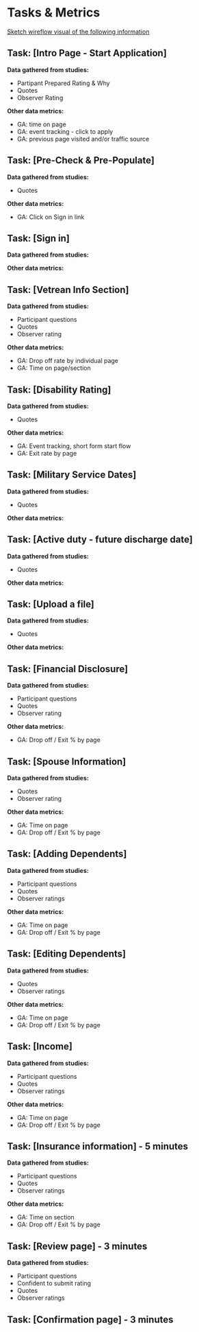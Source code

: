 
# Tasks & Metrics
[Sketch wireflow visual of the following information](https://www.sketch.com/s/da85cf44-4503-4e98-834e-ff068b242ef6/a/Om1gbwq)



## Task: [Intro Page - Start Application]

**Data gathered from studies:**
- Partipant Prepared Rating & Why 
- Quotes
- Observer Rating

**Other data metrics:**
- GA: time on page
- GA: event tracking - click to apply
- GA: previous page visited and/or traffic source


## Task: [Pre-Check & Pre-Populate]

**Data gathered from studies:**
- Quotes

**Other data metrics:**
- GA: Click on Sign in link


## Task: [Sign in]

**Data gathered from studies:**


**Other data metrics:**


## Task:  [Vetrean Info Section]

**Data gathered from studies:**
- Participant questions
- Quotes
- Observer rating

**Other data metrics:**
- GA: Drop off rate by individual page
- GA: Time on page/section


## Task:  [Disability Rating]

**Data gathered from studies:**
- Quotes

**Other data metrics:**
- GA: Event tracking, short form start flow
- GA: Exit rate by page

## Task:  [Military Service Dates]

**Data gathered from studies:**
- Quotes

**Other data metrics:**


## Task:  [Active duty - future discharge date]

**Data gathered from studies:**
- Quotes

**Other data metrics:**

## Task:  [Upload a file]

**Data gathered from studies:**
- Quotes

**Other data metrics:**


## Task:  [Financial Disclosure]

**Data gathered from studies:**
- Participant questions
- Quotes
- Observer rating

**Other data metrics:**
- GA: Drop off / Exit % by page


## Task:  [Spouse Information]

**Data gathered from studies:**
- Quotes
- Observer rating

**Other data metrics:**
- GA: Time on page
- GA: Drop off / Exit % by page

## Task:  [Adding Dependents]

**Data gathered from studies:**
- Participant questions
- Quotes
- Observer ratings

**Other data metrics:**
- GA: Time on page
- GA: Drop off / Exit % by page

## Task:  [Editing Dependents]

**Data gathered from studies:**
- Quotes
- Observer ratings

**Other data metrics:**
- GA: Time on page
- GA: Drop off / Exit % by page

## Task:  [Income]

**Data gathered from studies:**
- Participant questions
- Quotes
- Observer ratings

**Other data metrics:**
- GA: Time on page
- GA: Drop off / Exit % by page


## Task: [Insurance information] - 5 minutes
**Data gathered from studies:**
- Participant questions
- Quotes
- Observer ratings

**Other data metrics:**
- GA: Time on section
- GA: Drop off / Exit % by page

## Task: [Review page] - 3 minutes

**Data gathered from studies:**
- Participant questions 
- Confident to submit rating
- Quotes
- Observer ratings

## Task: [Confirmation page] - 3 minutes

